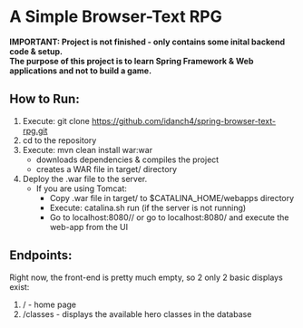 # A Simple Browser-Text RPG 
**IMPORTANT: Project is not finished - only contains some inital backend code & setup.  
The purpose of this project is to learn Spring Framework & Web applications and not to build a game.**

## How to Run:
1. Execute: git clone https://github.com/idanch4/spring-browser-text-rpg.git
2. cd to the repository
3. Execute: mvn clean install war:war 
    * downloads dependencies & compiles the project
    * creates a WAR file in target/ directory
4. Deploy the .war file to the server.
    * If you are using Tomcat:
       * Copy .war file in target/ to $CATALINA_HOME/webapps directory
       * Execute: catalina.sh run (if the server is not running)
       * Go to localhost:8080/<project name here>/ or go to localhost:8080/ and execute the web-app from the UI
## Endpoints:
Right now, the front-end is pretty much empty, so 2 only 2 basic displays exist:
1. / - home page
2. /classes - displays the available hero classes in the database 

